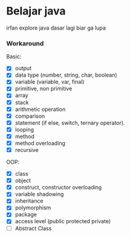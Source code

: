 # Belajar java
irfan explore java dasar lagi biar ga lupa

### Workaround
Basic:
- [x] output
- [x] data type (number, string, char, boolean)
- [x] variable (variable, var, final)
- [x] primitive, non primitive
- [x] array
- [x] stack
- [x] arithmetic operation
- [x] comparison
- [x] statement (if else, switch, ternary operator).
- [x] looping
- [x] method
- [x] method overloading
- [x] recursive

OOP:
- [x] class
- [x] object
- [x] construct, constructor overloading
- [x] variable shadowing
- [x] inheritance
- [x] polymorphism
- [x] package
- [x] access level (public protected private)
- [ ] Abstract Class
